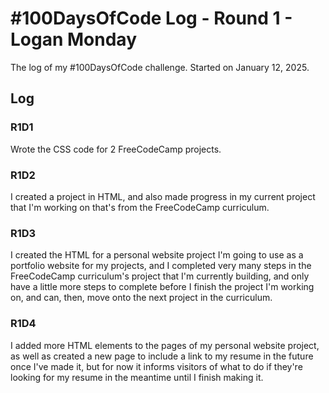 # #100DaysOfCode Log - Round 1 - Logan Monday

The log of my #100DaysOfCode challenge. Started on January 12, 2025.

## Log

### R1D1 
Wrote the CSS code for 2 FreeCodeCamp projects.

### R1D2
I created a project in HTML, and also made progress in my current project that I'm working on that's from the FreeCodeCamp curriculum.

### R1D3
I created the HTML for a personal website project I'm going to use as a portfolio website for my projects, and I completed very many steps in the FreeCodeCamp curriculum's project that I'm currently building, and only have a little more steps to complete before I finish the project I'm working on, and can, then, move onto the next project in the curriculum.

### R1D4
I added more HTML elements to the pages of my personal website project, as well as created a new page to include a link to my resume in the future once I've made it, but for now it informs visitors of what to do if they're looking for my resume in the meantime until I finish making it.
